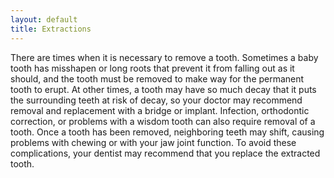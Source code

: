 ```yaml
---
layout: default
title: Extractions
---
```


There are times when it is necessary to remove a tooth. Sometimes a baby tooth has misshapen or long roots that prevent it from falling out as it should, and the tooth must be removed to make way for the permanent tooth to erupt. At other times, a tooth may have so much decay that it puts the surrounding teeth at risk of decay, so your doctor may recommend removal and replacement with a bridge or implant. Infection, orthodontic correction, or problems with a wisdom tooth can also require removal of a tooth.
Once a tooth has been removed, neighboring teeth may shift, causing problems with chewing or with your jaw joint function. To avoid these complications, your dentist may recommend that you replace the extracted tooth.


